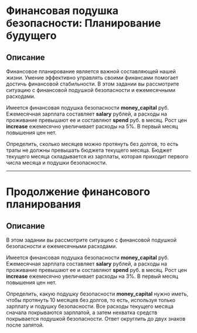 # Финансовая подушка безопасности: Планирование будущего #
## Описание ##
Финансовое планирование является важной составляющей нашей жизни.
Умение эффективно управлять своими финансами помогает достичь финансовой стабильности.
В этом задании вы рассмотрите ситуацию с финансовой подушкой безопасности и ежемесячными расходами.

Имеется финансовая подушка безопасности **money_capital** руб. Ежемесячная зарплата составляет **salary** рублей, а расходы на проживание превышают ее и составляют **spend** руб. в месяц. Рост цен **increase** ежемесячно увеличивает расходы на 5%. В первый месяц повышения цен нет.

Определить, сколько месяцев можно протянуть без долгов, то есть траты не должны превышать бюджета текущего месяца.
Бюджет текущего месяца складывается из зарплаты, которая приходит первого числа месяца и подушки безопасности.

_____

# Продолжение финансового планирования #
## Описание ##
В этом задании вы рассмотрите ситуацию с финансовой подушкой безопасности и ежемесячными расходами.

Имеется финансовая подушка безопасности **money_capital** руб. Ежемесячная зарплата составляет **salary** рублей, а расходы на проживание превышают ее и составляют **spend** руб. в месяц. Рост цен **increase** ежемесячно увеличивает расходы на 3%. В первый месяц повышения цен нет.

Определить, какую подушку безопасности **money_capital** нужно иметь, чтобы протянуть 10 месяцев без долгов, то есть, используя только зарплату и подушку безопасности.
Все расходы текущего месяца сначала покрываются зарплатой, а затем нехватка средств покрывается подушкой безопасности. Ответ округлить до двух знаков после запятой.
